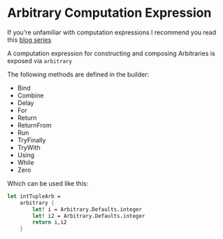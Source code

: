 # Arbitrary Computation Expression

<Note>If you're unfamiliar with computation expressions
I recommend you read this [blog series]</Note>

A computation expression for constructing
and composing Arbitraries is exposed via 
`arbitrary`

The following methods are defined in the builder:
 - Bind
 - Combine
 - Delay
 - For
 - Return
 - ReturnFrom
 - Run
 - TryFinally
 - TryWith
 - Using
 - While
 - Zero

Which can be used like this:

```fsharp
let intTupleArb =
    arbitrary {
        let! i = Arbitrary.Defaults.integer
        let! i2 = Arbitrary.Defaults.integer
        return i,i2
    }
```

[blog series]:https://fsharpforfunandprofit.com/series/computation-expressions.html